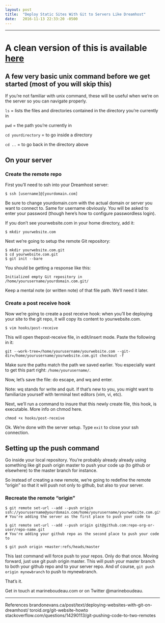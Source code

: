 ```yaml
---
layout: post
title:  "Deploy Static Sites With Git to Servers Like Dreamhost"
date:   2016-11-13 22:33:20 -0500
---
```


---


# A clean version of this is available [here](https://medium.com/@marineboudeau/deploy-static-sites-with-git-to-servers-like-dreamhost-8d15e2b6bc41)




## A few very basic unix command before we get started (most of you will skip this)
If you’re not familiar with unix command, these will be useful when we’re on the server so you can navigate properly.

`ls` = lists the files and directories contained in the directory you’re currently in

`pwd` = the path you’re currently in

`cd yourdirectory` = to go inside a directory

`cd ..` = to go back in the directory above

## On your server
### Create the remote repo
First you’ll need to ssh into your Dreamhost server:
```
$ ssh [username]@[yourdomain.com]
```

Be sure to change yourdomain.com with the actual domain or server you want to connect to. Same for username obviously.
You will be asked to enter your password (though here’s how to configure passwordless login).

If you don’t see yourwebsite.com in your home directory, add it:
```
$ mkdir yourwebsite.com
```

Next we’re going to setup the remote Git repository:
```
$ mkdir yourwebsite.com.git
$ cd yourwebsite.com.git
$ git init --bare
```
You should be getting a response like this:
```
Initialized empty Git repository in /home/yourusername/yourdomain.com.git/
```
Keep a mental note (or written note) of that file path. We’ll need it later.

### Create a post receive hook
Now we’re going to create a post receive hook: when you’ll be deploying your site to the git repo, it will copy its content to yourwebsite.com.
```
$ vim hooks/post-receive
```
This will open thepost-receive file, in edit/insert mode.
Paste the following in it:
```
git --work-tree=/home/yourusername/yourwebsite.com --git-dir=/home/yourusername/yourwebsite.com.git checkout -f
```
Make sure the paths match the path we saved earlier. You especially want to get this part right: `/home/yourusername/`.

Now, let’s save the file: do escape, and wq and enter.

Note: wq stands for write and quit. If that’s new to you, you might want to familiarize yourself with terminal text editors (vim, vi, etc).

Next, we’ll run a command to insure that this newly create file, this hook, is executable. More info on chmod here.
```
chmod +x hooks/post-receive
```

Ok. We’re done with the server setup. Type `exit` to close your ssh connection.

## Setting up the push command

Go inside your local repository. You’re probably already already using something like git push origin master to push your code up (to github or elsewhere) to the master branch for instance.

So instead of creating a new remote, we’re going to redefine the remote “origin” so that it will push not only to github, but also to your server.

### Recreate the remote “origin”
```
$ git remote set-url --add --push origin ssh://yourusername@yourdomain.com/home/yourusername/yourwebsite.com.git
# You're adding the server as the first place to push your code to

$ git remote set-url --add --push origin git@github.com:repo-org-or-user/repo-name.git
# You're adding your github repo as the second place to push your code to

$ git push origin +master:refs/heads/master
```

This last command will force push to your repos. Only do that once. Moving forward, just use git push origin master. This will push your master branch to both your github repo and to your server repo.
And of course, `git push origin mynewbranch` to push to mynewbranch.

That’s it.

Get in touch at marineboudeau.com or on Twitter @marineboudeau.


---

References
brandonevans.ca/post/text/deploying-websites-with-git-on-dreamhost/
toroid.org/git-website-howto
stackoverflow.com/questions/14290113/git-pushing-code-to-two-remotes
